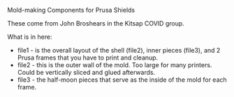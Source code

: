 Mold-making Components for Prusa Shields

These come from John Broshears in the Kitsap COVID group.

What is in here:
* file1 - is the overall layout of the shell (file2), inner pieces (file3), and 2 Prusa frames that you have to print and cleanup.
* file2 - this is the outer wall of the mold. Too large for many printers. Could be vertically sliced and glued afterwards.
* file3 - the half-moon pieces that serve as the inside of the mold for each frame.


